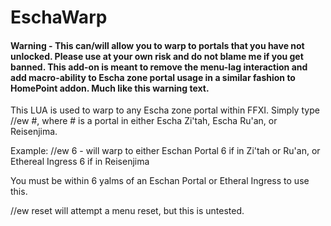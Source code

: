 # EschaWarp

#### Warning - This can/will allow you to warp to portals that you have not unlocked.  Please use at your own risk and do not blame me if you get banned.  This add-on is meant to remove the menu-lag interaction and add macro-ability to Escha zone portal usage in a similar fashion to HomePoint addon.  Much like this warning text.


This LUA is used to warp to any Escha zone portal within FFXI.  Simply type //ew #, where # is a portal in either Escha Zi'tah, Escha Ru'an, or Reisenjima.

Example:
//ew 6 - will warp to either Eschan Portal 6 if in Zi'tah or Ru'an, or Ethereal Ingress 6 if in Reisenjima

You must be within 6 yalms of an Eschan Portal or Etheral Ingress to use this.

//ew reset will attempt a menu reset, but this is untested.
